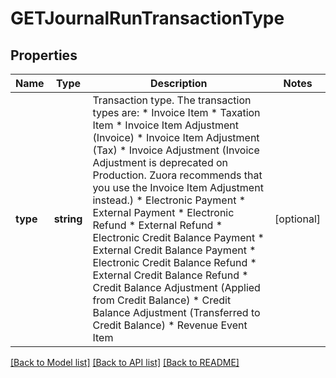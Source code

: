 # GETJournalRunTransactionType

## Properties
Name | Type | Description | Notes
------------ | ------------- | ------------- | -------------
**type** | **string** | Transaction type.   The transaction types are: * Invoice Item * Taxation Item * Invoice Item Adjustment (Invoice) * Invoice Item Adjustment (Tax) * Invoice Adjustment (Invoice Adjustment is deprecated on Production. Zuora recommends that you use the Invoice Item Adjustment instead.) * Electronic Payment * External Payment * Electronic Refund * External Refund * Electronic Credit Balance Payment * External Credit Balance Payment * Electronic Credit Balance Refund * External Credit Balance Refund * Credit Balance Adjustment (Applied from Credit Balance) * Credit Balance Adjustment (Transferred to Credit Balance) * Revenue Event Item | [optional] 

[[Back to Model list]](../README.md#documentation-for-models) [[Back to API list]](../README.md#documentation-for-api-endpoints) [[Back to README]](../README.md)


